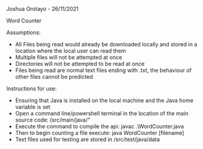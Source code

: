 Joshua Orotayo - 26/11/2021

Word Counter

Assumptions: 

- All Files being read would already be downloaded locally and stored in a location where the local user can read them
- Multiple files will not be attempted at once
- Directories will not be attempted to be read at once
- Files being read are normal text files ending with .txt, the behaviour of other files cannot be predicted

Instructions for use:
- Ensuring that Java is installed on the local machine and the Java home variable is set
- Open a command line/powershell terminal in the location of the main source code: (src/main/java/"
- Execute the command to compile the api: javac .\WordCounter.java
- Then to begin counting a file execute: java WordCounter [filename]
- Text files used for testing are stored in /src/test/java/data
